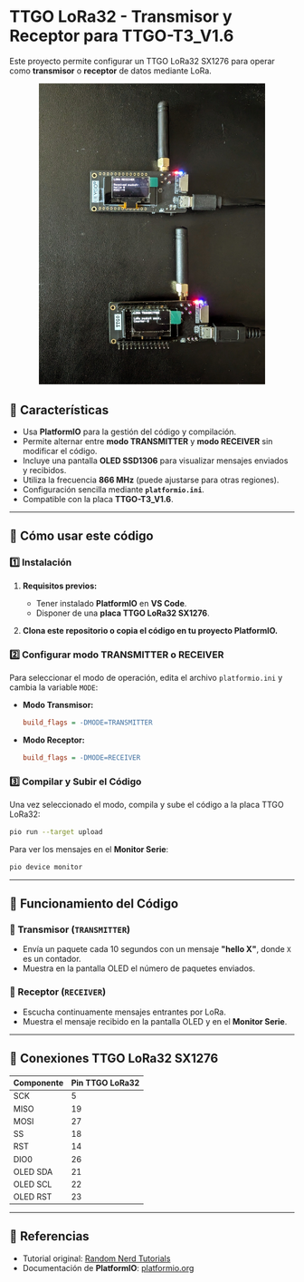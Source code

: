 # TTGO LoRa32 - Transmisor y Receptor para **TTGO-T3_V1.6**

Este proyecto permite configurar un TTGO LoRa32 SX1276 para operar como **transmisor** o **receptor** de datos mediante LoRa.

<p align="center">
    <img src="images/lora-example.jpg" alt="Descripción de la imagen" width="400">
</p>

## 📌 Características
- Usa **PlatformIO** para la gestión del código y compilación.
- Permite alternar entre **modo TRANSMITTER** y **modo RECEIVER** sin modificar el código.
- Incluye una pantalla **OLED SSD1306** para visualizar mensajes enviados y recibidos.
- Utiliza la frecuencia **866 MHz** (puede ajustarse para otras regiones).
- Configuración sencilla mediante **`platformio.ini`**.
- Compatible con la placa **TTGO-T3_V1.6**.

---

## 🚀 Cómo usar este código
### 1️⃣ Instalación
1. **Requisitos previos:**  
   - Tener instalado **PlatformIO** en **VS Code**.
   - Disponer de una **placa TTGO LoRa32 SX1276**.

2. **Clona este repositorio o copia el código en tu proyecto PlatformIO.**

### 2️⃣ Configurar modo TRANSMITTER o RECEIVER
Para seleccionar el modo de operación, edita el archivo `platformio.ini` y cambia la variable `MODE`:

- **Modo Transmisor:**
  ```ini
  build_flags = -DMODE=TRANSMITTER
  ```
- **Modo Receptor:**
  ```ini
  build_flags = -DMODE=RECEIVER
  ```

### 3️⃣ Compilar y Subir el Código
Una vez seleccionado el modo, compila y sube el código a la placa TTGO LoRa32:

```sh
pio run --target upload
```

Para ver los mensajes en el **Monitor Serie**:
```sh
pio device monitor
```

---

## 📝 Funcionamiento del Código
### 🔹 Transmisor (`TRANSMITTER`)
- Envía un paquete cada 10 segundos con un mensaje **"hello X"**, donde `X` es un contador.
- Muestra en la pantalla OLED el número de paquetes enviados.

### 🔹 Receptor (`RECEIVER`)
- Escucha continuamente mensajes entrantes por LoRa.
- Muestra el mensaje recibido en la pantalla OLED y en el **Monitor Serie**.

---

## 📡 Conexiones TTGO LoRa32 SX1276
| Componente   | Pin TTGO LoRa32 |
|-------------|----------------|
| SCK         | 5              |
| MISO        | 19             |
| MOSI        | 27             |
| SS          | 18             |
| RST         | 14             |
| DIO0        | 26             |
| OLED SDA    | 21             |
| OLED SCL    | 22             |
| OLED RST    | 23             |

---

## 📖 Referencias
- Tutorial original: [Random Nerd Tutorials](https://RandomNerdTutorials.com/ttgo-lora32-sx1276-arduino-ide/)
- Documentación de **PlatformIO**: [platformio.org](https://platformio.org/)
